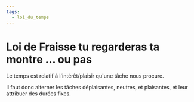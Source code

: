 ```yaml
---
tags:
  - loi_du_temps
---
```


# Loi de Fraisse tu regarderas ta montre ... ou pas

Le temps est relatif à l'intérêt/plaisir qu'une tâche nous procure.

Il faut donc alterner les tâches déplaisantes, neutres, et plaisantes, et leur attribuer des durées fixes.

